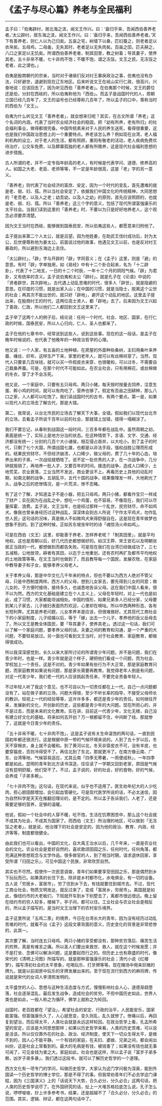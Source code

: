 # 《孟子与尽心篇》养老与全民福利

------

孟子曰：「伯夷辟纣，居北海之滨，闻文王作兴。曰：‘盍归乎来，吾闻西伯善养老者。’太公辟纣，居东海之滨，闻文王作兴。曰：‘盍归乎来，吾闻西伯善养老者。’天下有善养老，则仁人以为己归矣。五亩之宅，树墙下以桑，匹妇蚕之，则老者足以衣帛矣。五母鸡，二母彘，无失其时，老者足以无失肉矣。百亩之田，匹夫耕之，八口之家足以无饥矣。所谓西伯善养老者，制其田里，教之树畜；导其妻子，使养其老。五十非帛不暖，七十非肉不饱；不暖不饱，谓之冻馁。文王之民，无冻馁之老者，此之谓也。」

伯夷是殷商朝代的宗亲，当时对于诸侯们反对纣王暴戾政治之事，伯夷也没有办法，只好避世，退避到现在辽东地区。后来听说文王在岐山实行仁政，很高兴，兴奋地说：应该回去了，因为听见西伯「善养老者」。在伯夷那个时候，文王的爵位还是伯，分封在西岐的，所以伯夷称他为「西伯」。而孟子是战国时代的人，周朝立国已经几百年了，文王的谥号也已经尊称几百年了，所以孟子的口中，尊称当时的西伯为「文王」。

伯夷为什么听见文王「善养老者」，就会想来归呢？其实，在古文所谓「养老」这个名词的内涵，代表了当时农业经济社会的稳固，把「幼有所养，老有所归」的社会福利事业，做得都很完备。中国传统素来对于人民的养生送死，看得很重要，这也是我们中国政治思想上的一个重要特点。养老该怎么养？例如现在台湾，老人福利机构的设立，对于老人的生活，都有照顾，重阳有敬老的活动，老人疾病免费优待治疗，公交车免费，以及鳏寡孤独的老人都有所赡养，这是现代社会福利思想的进步措施。

古人所谓的老，并不一定专指年龄高的老人，有时候是代表学问、道德、修养高的人。如国之大老、老臣、老师等等，不一定是年龄很高，这是「老」字的另一意义。

「善养老」则代表了社会经济的富庶、安定，因为一个时代的变乱，首先遭难的就是老、弱、妇、孺。所以当社会安定了，依据我们中国文化的传统精神，大同思想的「老吾老，以及人之老；幼吾幼，以及人之幼」的原则，首先应该照顾的，也就是老、弱、妇、孺。所以「善养老」这三个字的意义，包括了现代所谓富强康乐的太平社会。当我们读到这里的「善养老」时，不要以为只是好好地养老人，这个观念必须要弄清楚。

因为文王当时在西岐，能够做到国泰民安，所以伯夷这些人，都愿意来归附他了。

孟子提出来第二个人太公，就是吕望。因为他姓姜，在助武王伐纣成功后，封为太公，后世便尊称他为姜太公。前面说过他的故事，他遇见文王以前，也是反对纣王暴政的，所以避到东海边上去住。

「太公辟纣」，「辟」字与开辟的「辟」字同音义；在《孟子》这里，则是「避」的意思。有时「辟」字单独用，如《易经》中有十二个卦合起来，名为「十二辟卦」，代表了十二地支，一日的十二个时辰，一年十二个月的阴阳气候。「辟」为君卦，又有统率的含义。孟子说伯夷和太公「辟纣」，就是孔子在《论语》中说的「贤者辟世，其次辟地」。古代遇上动乱苦难的时代，很多人「辟世」，就是隐避的意思。在印度的习惯，就是出家入山；在中国的习惯，就是当隐士，脱离这个尘世的社会；再其次不能出世的，就只好「辟地」，避开这个动乱的地区。这里孟子提出来，在殷商纣王的时代，这两位高士贤人，都「辟地」去了。后来因为文王兴起了善政、仁政，所以他们二人都回到文王这里来了。

孟子举了这两个人的例子后，结论说：任何一个时代、社会、地区、国家，在行仁政的时候，国泰民安，所以人心归向，仁人、圣人也都来了。

孟子在他的七章书中，经常说到这些人，说到这些事。现在的这一段话，是孟子在晚年时候说的，也代表了他晚年的一种政治哲学的心理。

他又说：一个人家，有五亩的土地种植，在房屋的外面种些桑树，主妇用桑叶来养蚕、缫丝、织布，这样生产下来，家里的老年人，就可以有丝棉袄穿了。当然，现代人只要拿几百块钱，就可以买一件假皮衣来穿，也很暖和，可以过冬，不需要自己栽桑养蚕。可是，在那个时代不可能如此。在农业社会，只有用棉花，或丝棉做的冬衣，穿了才不会冻死。

他又说，一个家庭中，只要有五只母鸡、两只小猪，每天按时按量去饲养，注意生蛋、孵小鸡的时间，就可以有肉吃了，营养也够了。假定有百亩之田耕种，那么八口之家，人人都可以吃饱了。我们读战国时代的古书，有两个要点。第一是，如果以现代人的立场去了解古代，那是大错。

第二，我常说，以台北市民的立场去了解天下大事，全错。假如我们以现代台北市的立场，去看孟子所说千百年以前的社会，那就错上加错，错得一塌糊涂了。

我们不要忘记，从春秋到战国这一段时间，三百多年都在战乱中。虽然周朝之初，表面是统一了，实际上是地方分治的状态。在这种情势下，言语、文字、交通、经济都没有统一；分封的几百个大小诸侯，相互侵占吞并，以大吃小。到了孟子的时代，只剩了七个大国，所谓战国七雄，也都是以非法手段，强权战胜公理而形成的。结果民穷财尽，不但经济崩溃，人口稀少，做父母的，费了几十年的心血，培养出来的子弟，一次战役就牺牲了。说不定一批优秀的人才，在一次战争中，几分钟就报销了，再培养一批人才，又要百年的时间。接连的战争，造成人口稀少，土地荒芜，农业衰落，工业当然不发达，商业更谈不上。再看历史上其他的动乱时期，如南北朝的战争，五胡乱华，五代十国的战争，结果像理发一样，大地剃光了头，战争之后的悲惨情况，是一片荒凉，惨不忍睹。

有了这个了解，才知道孟子不是小器，把五只母鸡，两只小猪，都看作宝贝一样成了财产；实在因为在战乱之中，想吃一个鸡蛋，也不容易，不像现在，我们可以尽量挥霍、浪费。孟子说，文王当年，也是经过那样一个乱世，民穷财尽，命不如鸡犬。像我也曾亲身经历过这种战乱，深深体会到古人所说「宁作太平鸡犬，勿作乱世人民」这句话的况味，真是做人不如做鸡犬来得舒服自在。这是现在青年做梦也想象不到的。到了这种时候，正如苏东坡坐牢时的诗「魂惊汤火命如鸡」。

可是在西伯（文王）这里，却能善于养老，怎样养老呢？「制其田里」，就是平均地权。这也是周朝以后，好几代历史都想做好的。如汉王莽、宋王安石以及明朝张居正当政的一代，都想做到而都告失败。可是现在我们在台湾已经做成功了，三七五减租，公地放领，耕者有其田，以迄于土地重划，还有农村再扩及都市平均地权的土地政策等等。在文王当时也做到了，而且教导每一个国民，发展农牧，在家庭中教导妻子和子女，能够孝养父母老人。

关于孝养父母，那是中华文化几千年来的特点，但也不要以为西方人绝对不管父母，只是中西制度两样。西方人的父母，想到儿女家去，要先得到儿女的同意；做儿女的，于方便时接待，接待多久，也诚恳地告诉父母。这在我们中国人看来，很不以为然。西方的文化基础是建立在个人主义上，父母在年轻时，对上一代也是如此，成了习惯，大家都能坦诚相处。中国的情形，如果兄弟多人已经分家，父母要到某儿子家去，儿子媳妇表面热烈欢迎，心里却在嘀咕。所以中西两种形态，各有长短利弊。尤其是养老问题，儿女孝养本是应该，但很难做好。尤其现代工商社会下的小家庭制度，儿子结婚以后，等于「嫁」出去一个儿子，孝养他的岳父岳母去了。所以文王是教全体国民，要「导其妻子，使养其老」。透过这一句话，我们可以了解一个家庭问题，要孝养父母的话，夫妻之间的教育和沟通，是一个严重的大问题，不要轻易放过。另一面也可看到文王当时，对于社会教育、家庭教育，都做得很成功。

所以我深深感觉到，长久以来大家所讨论的所谓青少年问题，并不是问题，我们在青少年时，也是一样。青少年就是这个样子，硬把他们看成一个问题，而为社会、学校加上一个责任，这是不对的。青少年如果有些行为不大正常，那是家庭教育问题，而家庭教育如果说有问题，那是家长需要再教育。我觉得老年人倒是有问题，对这一代青少年，我们老一代的人应该挑起责任来，不要完全责备年轻人。

不过年轻人听了我这个意见，也不可自以为一切责任都在上一代，自己一点问题都没有了。站在做子弟的立场，问题大得很，至少不听长辈的指导，不接受父母师长的教训，轻视上一代的经验等等，这许许多多，都还是青少年的责任。如何继往开来，发展新的文化，开创新的历史，这些都是青少年的大问题。现在所担心的，并不是过去，而是未来的文化教育。实在讲，目前这一代青少年，文化无根，自己没有建立好文化的基础，将来如何去开创？万一根都留不住，中间断了线，那就惨了，这就是今日青少年的责任。

「五十非帛不暖，七十非肉不饱」，这是孟子说有关生命温饱的两句话，一直到民国初年都还很流行。这是根据中原一带的气候环境来说的。人到了五十岁以后，冬天不穿棉衣，身上就不会暖和。到了黄河以北，冬天非穿皮衣不可，没有羊皮，也要穿猫皮，否则冷得受不了。再往北到了东北，那就更冷了。在南方像云南、广东、台湾等地，气候容易适应，尤其云南「四季无寒暑，一雨便成秋」，一年四季都是如此。昆明的青年到北方读书深造，往往读了一学期又回到老家，原因是气候没有昆明舒服，他们受不了。不过，孟子说的，好的社会，好的食物，好的气候，会养成「子弟多赖」。

「七十非肉不饱」这句话，在现代来说，似乎也不适用了。医生劝年纪大的人少吃肉，担心胆固醇增加，会引起血管硬化。可是现代医学所说的话，不必太迷信，因为自然科学是天天在推翻旧理论的，是不定的。所以孟子告诉我们，人老了，还是需要足够的营养，足够的温暖。

他说，假如一个社会中的人穿不暖，吃不饱，生活在饥寒困苦中，那么这个社会就不成其为社会，不成其为国家了。而西伯（文王）所治理的地区，可以做到「无冻馁之老者」，就是说，他治理下的社会是安定的，因为他的政治、教育、内政、经济等等，制度都很健全。

由此我们也可以看出，中国的文化，自大禹王治水以后，几千年来，一直是农业社会的文化。农业社会是爱好自然的，喜欢歌颂田园之乐，任何时代，任何角落，都充满这种思想观念与文学作品。很多做官的人，到了相当时期，请求退休回家，享受所谓「归田之乐」，可见中国这个民族，非常欣赏自然。

其实也不尽然。假使作一次民意调查，青年们如果要享受田园之乐，那是偶然到乡下玩玩而已。如果真的长住下去，除非是乡村都市化，水电俱全，有一切的设备。古人说「穷居乡，富居市」，穷了住到乡下去，有钱就要住到城市去。不过，现代工商业社会，物质文明发达，就反过来了，变成「富居乡，穷居市」。美国就是如此，像纽约市的大老板们，下班就开车到乡下别墅去了，离都市很远很远。晚上留在纽约市的穷人较多，楼梯下，亭子间，都可以住。工业社会与农业社会是相反的，所以孟子描写的，是当时文王治理下的农村安乐境界。

孟子这里所说「五鸡二豕」的境界，今日在台湾长大的青年，因为没有经历过动乱苦难的时代，就看不出《孟子》这段文章背面的意义，历史变化的背景是非常悲惨的，此其一。

其次要了解，当时连五只母鸡、两只小猪的享受都没有，那种贫穷落后、痛苦生活的煎熬，真是有难言之痛。所以圣人们要出来救世、救人，就在这个时候发愿；并不是打坐、念佛可以解决问题，这是要起而行之的。但历史上也有鼎盛的时代，像宋代的《清明上河图》所描写的，就是那种富强康乐的社会；清代小说《红楼梦》，描写清初社会的太平景象，吃喝玩乐、打牙牌等等。现在赌场中用来巨赌的牌九，就是以前闺房中玩乐的牙牌发展出来的。至于现在流行到西方的麻将牌，传说就是宋代的女词人李清照发明的。

太平盛世的人心、思想与这种生活态度与方式，慢慢影响社会人心，道德渐趋堕落，社会逐渐混乱，最后发生战争，造成社会的贫穷。不但中国历史如此，世界人类也是如此，一般人称之为循环，佛学上就称之为轮回。

战国时，老百姓都在「望治」，希望社会的安定、行政的治平，人民能安乐，国家能富强。但富强康乐久了，人心就思变，变久则乱，乱久就惨了。惨痛以后，再回复到望治，而后得太平，人类社会就是永远这样轮回。在政治哲学上看，孔孟所希望的安定，应该是大同思想那样；如果以历史哲学来看，人类的历史苦难，可以说是活该。所以仅仅靠外在的社会、政治、经济制度，使天下一切众生得太平，是做不到的，因人心不能平静。一个有钱的家庭，在夫妇、婆媳、兄弟之间，都会闹出纠纷，这是社会上常看到的。最大的毛病是有钱，被钱害了；如果没有钱也就无事可闹了，可见金钱为害之大。家庭如此，社会也是这样，所以孟子说「富岁子弟多赖，凶岁子弟多暴」，我们透过这段书，就可以了解历史哲学的一个道理。

西方文化有一项专门的学问，叫做历史哲学，大家认为这门学问极为深奥，能到外国读一个历史哲学的博士学位，那是不得了的事。但我常劝青年们不必去学这门课程，因为《三国演义》上的「话说天下大势，合久必分，分久必合」这两句话，把人类的历史哲学说尽了。在外国研究的话，扯上一大堆苏格拉底怎么说，孔子怎么说，啰啰唆唆，抄上许多参考书，结果，还是超越不了「合久必分，分久必合」的范围。其实，逻辑、辩证，都在这两句话中了。

